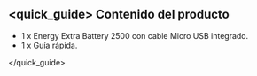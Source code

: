 ## <quick_guide> Contenido del producto

* 1 x Energy Extra Battery 2500 con cable Micro USB integrado.
* 1 x Guía rápida.


</quick_guide>
